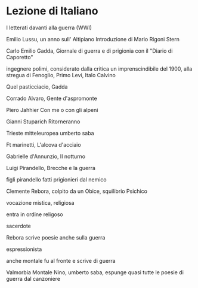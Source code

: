 # Lezione di Italiano

I letterati davanti alla guerra (WWI)

Emilio Lussu, un anno sull' Altipiano
Introduzione di Mario Rigoni Stern


Carlo Emilio Gadda, Giornale di guerra e di prigionia
con il "Diario di Caporetto"

 ingegnere polimi, considerato dalla critica un imprenscindibile del 1900, alla stregua di Fenoglio, Primo Levi, Italo Calvino

Quel pasticciacio, Gadda

Corrado Alvaro, Gente d'aspromonte

Piero Jahhier
Con me o con gli alpeni

Gianni Stuparich
Ritorneranno



Trieste mitteleuropea
umberto saba


Ft marinetti, L'alcova d'acciaio

Gabrielle d'Annunzio, Il notturno

Luigi Pirandello, Brecche e la guerra

figli pirandello fatti prigionieri dal nemico

Clemente Rebora, colpito da un Obice, squilibrio Psichico

vocazione mistica, religiosa

entra in ordine religoso

sacerdote


Rebora scrive poesie anche sulla guerra

espressionista

anche montale fu al fronte e scrive di guerra


Valmorbia Montale
Nino, umberto saba, espunge quasi tutte le poesie di guerra dal canzoniere
<!--stackedit_data:
eyJoaXN0b3J5IjpbNjIzMjAwODM5LDEwMDEzOTEzMjZdfQ==
-->